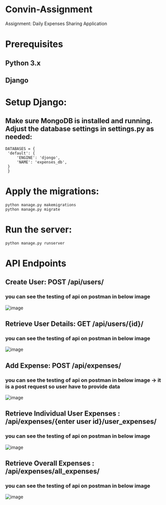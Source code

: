 # Convin-Assignment
Assignment: Daily Expenses Sharing Application

 # Prerequisites
 ## Python 3.x
 ## Django

# Setup Django:
  ## Make sure MongoDB is installed and running. Adjust the database settings in settings.py as needed:
   ```
  DATABASES = {
    'default': {
        'ENGINE': 'djongo',
        'NAME': 'expenses_db',
    }
    }
  ```


# Apply the migrations:

```
python manage.py makemigrations
python manage.py migrate
```

# Run the server:

```
python manage.py runserver
```

# API Endpoints

## Create User: POST /api/users/
### you can see the testing of api on postman in below image
![image](https://github.com/user-attachments/assets/3adb5954-7dc0-401a-96dc-90e087ec1f71)


## Retrieve User Details: GET /api/users/{id}/
### you can see the testing of api on postman in below image
![image](https://github.com/user-attachments/assets/70af4d4b-8e11-4792-bcf3-4f88198943d3)

## Add Expense: POST /api/expenses/
### you can see the testing of api on postman in below image -> it is a post request so user have to provide data 
![image](https://github.com/user-attachments/assets/fecc4d1d-4796-45c6-ba64-c1024ab8fb5f)

## Retrieve Individual User Expenses : /api/expenses/{enter user id}/user_expenses/
### you can see the testing of api on postman in below image
![image](https://github.com/user-attachments/assets/6f2b58a0-0096-4153-bccc-7e29068de7db)

## Retrieve Overall Expenses : /api/expenses/all_expenses/
### you can see the testing of api on postman in below image
![image](https://github.com/user-attachments/assets/be1a678a-3eb9-4e9b-a89e-78f25e156469)
